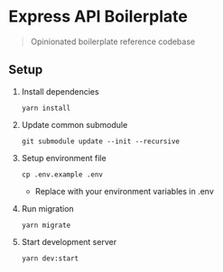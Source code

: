 # Express API Boilerplate

> Opinionated boilerplate reference codebase

## Setup

1. Install dependencies

   ```
   yarn install
   ```

2. Update common submodule

   ```
   git submodule update --init --recursive
   ```

3. Setup environment file

   ```
   cp .env.example .env
   ```

   * Replace with your environment variables in .env

4. Run migration

   ```
   yarn migrate
   ```

5. Start development server

   ```
   yarn dev:start
   ```
